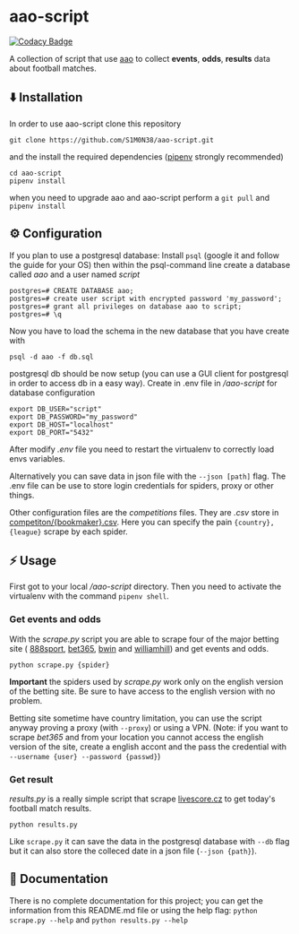 # aao-script

[![Codacy Badge](https://api.codacy.com/project/badge/Grade/a57832b88a4e4f5ba0954add05cee976)](https://www.codacy.com/app/S1M0N38/aao-script?utm_source=github.com&amp;utm_medium=referral&amp;utm_content=S1M0N38/aao-script&amp;utm_campaign=Badge_Grade)

A collection of script that use [aao](https://github.com/S1M0N38/aao) to 
collect **events**, **odds**, **results** data about football matches.

## ⬇️ Installation
In order to use aao-script clone this repository 
```shell
git clone https://github.com/S1M0N38/aao-script.git 
```
and the install the required dependencies 
([pipenv](https://pipenv.readthedocs.io/en/latest/) strongly recommended)
```shell
cd aao-script
pipenv install
```
when you need to upgrade aao and aao-script perform a `git pull` and `pipenv install`

## ⚙️ Configuration
If you plan to use a postgresql database:
Install `psql` (google it and follow the guide for your OS) then
within the psql-command line create a database called *aao* and a 
user named *script* 
```shell
postgres=# CREATE DATABASE aao;
postgres=# create user script with encrypted password 'my_password';
postgres=# grant all privileges on database aao to script;
postgres=# \q
```
Now you have to load the schema in the new database that you have
create with
```shell
psql -d aao -f db.sql
```
postgresql db should be now setup (you can use a GUI client for 
postgresql in order to access db in a easy way).
Create in .env file in */aao-script* for database configuration 
```bashrc
export DB_USER="script"
export DB_PASSWORD="my_password"
export DB_HOST="localhost"
export DB_PORT="5432"
```
After modify *.env* file you need to restart the virtualenv to
correctly load envs variables.

Alternatively you can save data in json file with the `--json [path]` flag.
The .env file can be use to store login credentials for spiders, proxy or other things.

Other configuration files are the *competitions* files. They are *.csv* store in
[competiton/{bookmaker}.csv](https://github.com/S1M0N38/aao-script/tree/master/competitions).
Here you can specify the pain `{country},{league}` scrape by each spider.

## ⚡️ Usage
First got to your local */aao-script* directory.
Then you need to activate the virtualenv with the command `pipenv shell`.

### Get events and odds
With the *scrape.py* script you are able to scrape four of the major betting site (
[888sport](https://www.888sport.com/),
[bet365](https://www.bet365.com/), 
[bwin](https://sports.bwin.com/en/sports#) and 
[williamhill](http://sports.williamhill.com/betting/en-gb))
and get events and odds.
```shell
python scrape.py {spider}
```
**Important** the spiders used by *scrape.py* work only on the english version of
the betting site. Be sure to have access to the english version with no problem.

Betting site sometime have country limitation, you can use the script anyway
proving a proxy (with `--proxy`) or using a VPN. (Note: if you want to scrape *bet365* 
and from your location you cannot access the english version of the site, create a 
english accont and the pass the credential with `--username {user} --password {passwd}`)

### Get result
*results.py* is a really simple script that scrape 
[livescore.cz](https://www.livescore.cz/) 
to get today's football match results.
```shell
python results.py
```
Like `scrape.py` it can save the data in the postgresql database with `--db` flag
but it can also store the colleced date in a json file (`--json {path}`).

## 📖 Documentation
There is no complete documentation for this project;
you can get the information from this README.md file or
using the help flag: `python scrape.py --help` and `python results.py --help`
